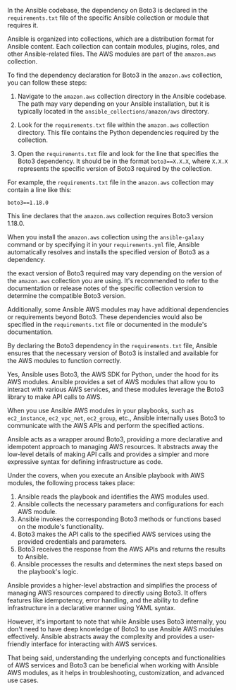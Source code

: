 In the Ansible codebase, the dependency on Boto3 is declared in the `requirements.txt` file of the specific Ansible collection or module that requires it.

Ansible is organized into collections, which are a distribution format for Ansible content. Each collection can contain modules, plugins, roles, and other Ansible-related files. The AWS modules are part of the `amazon.aws` collection.

To find the dependency declaration for Boto3 in the `amazon.aws` collection, you can follow these steps:

1. Navigate to the `amazon.aws` collection directory in the Ansible codebase. The path may vary depending on your Ansible installation, but it is typically located in the `ansible_collections/amazon/aws` directory.

2. Look for the `requirements.txt` file within the `amazon.aws` collection directory. This file contains the Python dependencies required by the collection.

3. Open the `requirements.txt` file and look for the line that specifies the Boto3 dependency. It should be in the format `boto3==X.X.X`, where `X.X.X` represents the specific version of Boto3 required by the collection.

For example, the `requirements.txt` file in the `amazon.aws` collection may contain a line like this:

```
boto3==1.18.0
```

This line declares that the `amazon.aws` collection requires Boto3 version 1.18.0.

When you install the `amazon.aws` collection using the `ansible-galaxy` command or by specifying it in your `requirements.yml` file, Ansible automatically resolves and installs the specified version of Boto3 as a dependency.

 the exact version of Boto3 required may vary depending on the version of the `amazon.aws` collection you are using. It's recommended to refer to the documentation or release notes of the specific collection version to determine the compatible Boto3 version.

Additionally, some Ansible AWS modules may have additional dependencies or requirements beyond Boto3. These dependencies would also be specified in the `requirements.txt` file or documented in the module's documentation.

By declaring the Boto3 dependency in the `requirements.txt` file, Ansible ensures that the necessary version of Boto3 is installed and available for the AWS modules to function correctly.

Yes, Ansible uses Boto3, the AWS SDK for Python, under the hood for its AWS modules. Ansible provides a set of AWS modules that allow you to interact with various AWS services, and these modules leverage the Boto3 library to make API calls to AWS.

When you use Ansible AWS modules in your playbooks, such as `ec2_instance`, `ec2_vpc_net`, `ec2_group`, etc., Ansible internally uses Boto3 to communicate with the AWS APIs and perform the specified actions.

Ansible acts as a wrapper around Boto3, providing a more declarative and idempotent approach to managing AWS resources. It abstracts away the low-level details of making API calls and provides a simpler and more expressive syntax for defining infrastructure as code.

Under the covers, when you execute an Ansible playbook with AWS modules, the following process takes place:

1. Ansible reads the playbook and identifies the AWS modules used.
2. Ansible collects the necessary parameters and configurations for each AWS module.
3. Ansible invokes the corresponding Boto3 methods or functions based on the module's functionality.
4. Boto3 makes the API calls to the specified AWS services using the provided credentials and parameters.
5. Boto3 receives the response from the AWS APIs and returns the results to Ansible.
6. Ansible processes the results and determines the next steps based on the playbook's logic.

Ansible provides a higher-level abstraction and simplifies the process of managing AWS resources compared to directly using Boto3. It offers features like idempotency, error handling, and the ability to define infrastructure in a declarative manner using YAML syntax.

However, it's important to note that while Ansible uses Boto3 internally, you don't need to have deep knowledge of Boto3 to use Ansible AWS modules effectively. Ansible abstracts away the complexity and provides a user-friendly interface for interacting with AWS services.

That being said, understanding the underlying concepts and functionalities of AWS services and Boto3 can be beneficial when working with Ansible AWS modules, as it helps in troubleshooting, customization, and advanced use cases.
